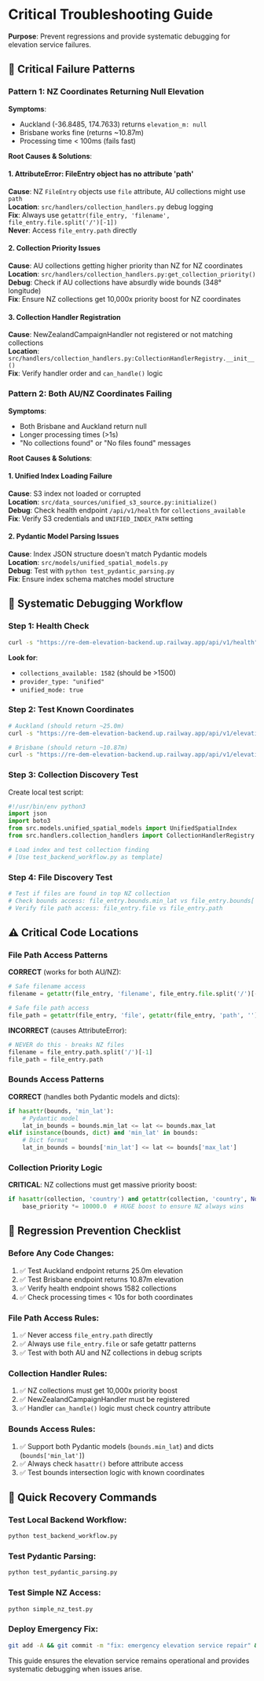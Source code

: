 # Critical Troubleshooting Guide

**Purpose**: Prevent regressions and provide systematic debugging for elevation service failures.

## 🚨 Critical Failure Patterns

### Pattern 1: NZ Coordinates Returning Null Elevation

**Symptoms**:
- Auckland (-36.8485, 174.7633) returns `elevation_m: null`
- Brisbane works fine (returns ~10.87m)
- Processing time < 100ms (fails fast)

**Root Causes & Solutions**:

#### 1. AttributeError: FileEntry object has no attribute 'path'
**Cause**: NZ `FileEntry` objects use `file` attribute, AU collections might use `path`  
**Location**: `src/handlers/collection_handlers.py` debug logging  
**Fix**: Always use `getattr(file_entry, 'filename', file_entry.file.split('/')[-1])`  
**Never**: Access `file_entry.path` directly

#### 2. Collection Priority Issues
**Cause**: AU collections getting higher priority than NZ for NZ coordinates  
**Location**: `src/handlers/collection_handlers.py:get_collection_priority()`  
**Debug**: Check if AU collections have absurdly wide bounds (348° longitude)  
**Fix**: Ensure NZ collections get 10,000x priority boost for NZ coordinates

#### 3. Collection Handler Registration
**Cause**: NewZealandCampaignHandler not registered or not matching collections  
**Location**: `src/handlers/collection_handlers.py:CollectionHandlerRegistry.__init__()`  
**Fix**: Verify handler order and `can_handle()` logic

### Pattern 2: Both AU/NZ Coordinates Failing

**Symptoms**:
- Both Brisbane and Auckland return null
- Longer processing times (>1s)
- "No collections found" or "No files found" messages

**Root Causes & Solutions**:

#### 1. Unified Index Loading Failure
**Cause**: S3 index not loaded or corrupted  
**Location**: `src/data_sources/unified_s3_source.py:initialize()`  
**Debug**: Check health endpoint `/api/v1/health` for `collections_available`  
**Fix**: Verify S3 credentials and `UNIFIED_INDEX_PATH` setting

#### 2. Pydantic Model Parsing Issues
**Cause**: Index JSON structure doesn't match Pydantic models  
**Location**: `src/models/unified_spatial_models.py`  
**Debug**: Test with `python test_pydantic_parsing.py`  
**Fix**: Ensure index schema matches model structure

## 🔧 Systematic Debugging Workflow

### Step 1: Health Check
```bash
curl -s "https://re-dem-elevation-backend.up.railway.app/api/v1/health" | python -m json.tool
```
**Look for**:
- `collections_available: 1582` (should be >1500)
- `provider_type: "unified"`
- `unified_mode: true`

### Step 2: Test Known Coordinates
```bash
# Auckland (should return ~25.0m)
curl -s "https://re-dem-elevation-backend.up.railway.app/api/v1/elevation?lat=-36.8485&lon=174.7633" | python -m json.tool

# Brisbane (should return ~10.87m) 
curl -s "https://re-dem-elevation-backend.up.railway.app/api/v1/elevation?lat=-27.4698&lon=153.0251" | python -m json.tool
```

### Step 3: Collection Discovery Test
Create local test script:
```python
#!/usr/bin/env python3
import json
import boto3
from src.models.unified_spatial_models import UnifiedSpatialIndex
from src.handlers.collection_handlers import CollectionHandlerRegistry

# Load index and test collection finding
# [Use test_backend_workflow.py as template]
```

### Step 4: File Discovery Test  
```python
# Test if files are found in top NZ collection
# Check bounds access: file_entry.bounds.min_lat vs file_entry.bounds['min_lat']
# Verify file path access: file_entry.file vs file_entry.path
```

## ⚠️ Critical Code Locations

### File Path Access Patterns
**CORRECT** (works for both AU/NZ):
```python
# Safe filename access
filename = getattr(file_entry, 'filename', file_entry.file.split('/')[-1])

# Safe file path access  
file_path = getattr(file_entry, 'file', getattr(file_entry, 'path', ''))
```

**INCORRECT** (causes AttributeError):
```python
# NEVER do this - breaks NZ files
filename = file_entry.path.split('/')[-1]
file_path = file_entry.path
```

### Bounds Access Patterns
**CORRECT** (handles both Pydantic models and dicts):
```python
if hasattr(bounds, 'min_lat'):
    # Pydantic model
    lat_in_bounds = bounds.min_lat <= lat <= bounds.max_lat
elif isinstance(bounds, dict) and 'min_lat' in bounds:
    # Dict format
    lat_in_bounds = bounds['min_lat'] <= lat <= bounds['max_lat']
```

### Collection Priority Logic
**CRITICAL**: NZ collections must get massive priority boost:
```python
if hasattr(collection, 'country') and getattr(collection, 'country', None) == 'NZ':
    base_priority *= 10000.0  # HUGE boost to ensure NZ always wins
```

## 🎯 Regression Prevention Checklist

### Before Any Code Changes:
1. ✅ Test Auckland endpoint returns 25.0m elevation
2. ✅ Test Brisbane endpoint returns 10.87m elevation  
3. ✅ Verify health endpoint shows 1582 collections
4. ✅ Check processing times < 10s for both coordinates

### File Path Access Rules:
1. ✅ Never access `file_entry.path` directly
2. ✅ Always use `file_entry.file` or safe getattr patterns
3. ✅ Test with both AU and NZ collections in debug scripts

### Collection Handler Rules:
1. ✅ NZ collections must get 10,000x priority boost
2. ✅ NewZealandCampaignHandler must be registered
3. ✅ Handler `can_handle()` logic must check country attribute

### Bounds Access Rules:
1. ✅ Support both Pydantic models (`bounds.min_lat`) and dicts (`bounds['min_lat']`)
2. ✅ Always check `hasattr()` before attribute access
3. ✅ Test bounds intersection logic with known coordinates

## 🚀 Quick Recovery Commands

### Test Local Backend Workflow:
```bash
python test_backend_workflow.py
```

### Test Pydantic Parsing:
```bash  
python test_pydantic_parsing.py
```

### Test Simple NZ Access:
```bash
python simple_nz_test.py
```

### Deploy Emergency Fix:
```bash
git add -A && git commit -m "fix: emergency elevation service repair" && git push
```

This guide ensures the elevation service remains operational and provides systematic debugging when issues arise.